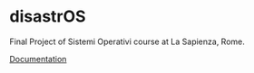 # disastrOS

Final Project of Sistemi Operativi course at La Sapienza, Rome.

[Documentation](relazione_prog_SO.pdf)
